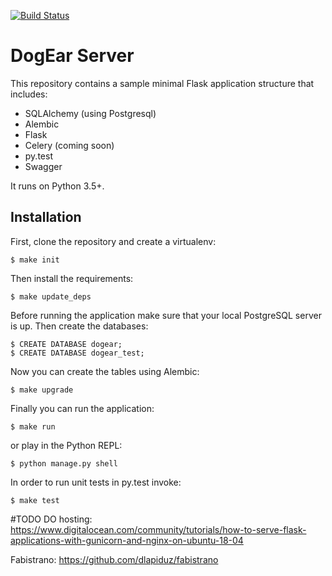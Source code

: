 [![Build Status](https://travis-ci.org/sunscrapers/flask-boilerplate.svg?branch=master)](https://travis-ci.org/sunscrapers/flask-boilerplate)

# DogEar Server

This repository contains a sample minimal Flask application structure that includes:

* SQLAlchemy (using Postgresql)
* Alembic
* Flask
* Celery (coming soon)
* py.test
* Swagger

It runs on Python 3.5+.

## Installation

First, clone the repository and create a virtualenv: 

`$ make init`

Then install the requirements:


`$ make update_deps`

Before running the application make sure that your local PostgreSQL server is up. Then create the databases:

```
$ CREATE DATABASE dogear;
$ CREATE DATABASE dogear_test;
```

Now you can create the tables using Alembic:

`$ make upgrade`

Finally you can run the application:

`$ make run`

or play in the Python REPL:

`$ python manage.py shell`

In order to run unit tests in py.test invoke:

`$ make test`



#TODO
DO hosting:
https://www.digitalocean.com/community/tutorials/how-to-serve-flask-applications-with-gunicorn-and-nginx-on-ubuntu-18-04

Fabistrano:
https://github.com/dlapiduz/fabistrano
